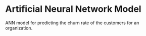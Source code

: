 # Artificial Neural Network Model 
ANN model for predicting the churn rate of the customers for an organization.

